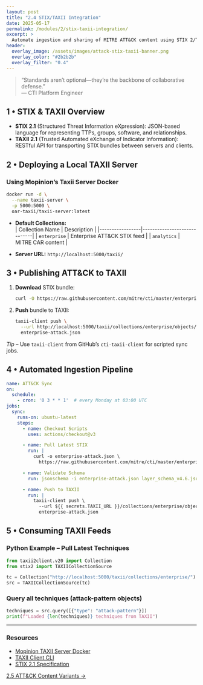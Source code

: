 ```yaml
---
layout: post
title: "2.4 STIX/TAXII Integration"
date: 2025-05-17
permalink: /modules/2/stix-taxii-integration/
excerpt: >
  Automate ingestion and sharing of MITRE ATT&CK content using STIX 2/TAXII 2.1—build reproducible pipelines for real-time threat intelligence exchange.
header:
  overlay_image: /assets/images/attack-stix-taxii-banner.png
  overlay_color: "#2b2b2b"
  overlay_filter: "0.4"
---
```


> “Standards aren’t optional—they’re the backbone of collaborative defense.”  
> — CTI Platform Engineer

## 1 • STIX & TAXII Overview

- **STIX 2.1** (Structured Threat Information eXpression): JSON-based language for representing TTPs, groups, software, and relationships.  
- **TAXII 2.1** (Trusted Automated eXchange of Indicator Information): RESTful API for transporting STIX bundles between servers and clients.

## 2 • Deploying a Local TAXII Server

### Using Mopinion’s Taxii Server Docker

```bash
docker run -d \
  --name taxii-server \
  -p 5000:5000 \
  oar-taxii/taxii-server:latest
```

- **Default Collections:**  
  | Collection Name | Description                 |
  |-----------------|-----------------------------|
  | `enterprise`    | Enterprise ATT&CK STIX feed |
  | `analytics`     | MITRE CAR content           |

- **Server URL:** `http://localhost:5000/taxii/`

## 3 • Publishing ATT&CK to TAXII

1. **Download** STIX bundle:  
   ```bash
   curl -O https://raw.githubusercontent.com/mitre/cti/master/enterprise-attack/enterprise-attack.json
   ```
2. **Push** bundle to TAXII:  
   ```bash
   taxii-client push \
     --url http://localhost:5000/taxii/collections/enterprise/objects/ \
     enterprise-attack.json
    ```

*Tip* – Use `taxii-client` from GitHub’s `cti-taxii-client` for scripted sync jobs.

## 4 • Automated Ingestion Pipeline

```yaml
name: ATT&CK Sync
on:
  schedule:
    - cron: '0 3 * * 1'  # every Monday at 03:00 UTC
jobs:
  sync:
    runs-on: ubuntu-latest
    steps:
      - name: Checkout Scripts
        uses: actions/checkout@v3

      - name: Pull Latest STIX
        run: |
          curl -o enterprise-attack.json \
            https://raw.githubusercontent.com/mitre/cti/master/enterprise-attack/enterprise-attack.json

      - name: Validate Schema
        run: jsonschema -i enterprise-attack.json layer_schema_v4.6.json

      - name: Push to TAXII
        run: |
          taxii-client push \
            --url ${{ secrets.TAXII_URL }}/collections/enterprise/objects/ \
            enterprise-attack.json
```

## 5 • Consuming TAXII Feeds

### Python Example – Pull Latest Techniques

```python
from taxii2client.v20 import Collection
from stix2 import TAXIICollectionSource

tc = Collection("http://localhost:5000/taxii/collections/enterprise/")
src = TAXIICollectionSource(tc)
```

### Query all techniques (attack-pattern objects)
```python
techniques = src.query([{"type": "attack-pattern"}])
print(f"Loaded {len(techniques)} techniques from TAXII")
```

---

<div class="post-resources container">
  <h3>Resources</h3>
  <ul>
    <li><a href="https://github.com/oar-taxii/taxii-server" target="_blank">Mopinion TAXII Server Docker</a></li>
    <li><a href="https://github.com/TAXIIProject/taxii-client" target="_blank">TAXII Client CLI</a></li>
    <li><a href="https://github.com/oasis-open/cti-stix2" target="_blank">STIX 2.1 Specification</a></li>
  </ul>
</div>

<a href="{{ site.baseurl }}/modules/2/content-variants/" class="next-link">2.5 ATT&CK Content Variants →</a>